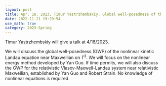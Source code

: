 ```yaml
---
layout: post
title: Apr. 18. 2023, Timur Yastrzhembskiy, Global well-posedness of the Landau equation near Maxwellian I
date: 2022-11-21 19:20:54
use_math: true
category: 2023-Spring
---
```

 
Timur Yastrzhembskiy will give a talk at 4/18/2023. 

We will discuss the global well-posedness (GWP) of the nonlinear kinetic Landau equation near Maxwellian on $T^3$. We will focus on the nonlinear energy method developed by Yan Guo. If time permits, we will also discuss the GWP for the relativistic Vlasov-Maxwell-Landau system near relativistic Maxwellian, established by Yan Guo and Robert Strain. No knowledge of nonlinear equations is required.
